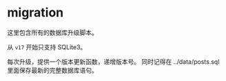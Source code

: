 # migration

这里包含所有的数据库升级脚本。

从 `v17` 开始只支持 SQLite3。

每次升级，提供一个版本更新函数，递增版本号。
同时记得在 ../data/posts.sql 里面保存最新的完整数据库语句。
